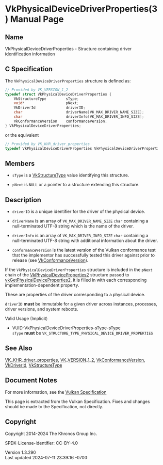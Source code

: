 # VkPhysicalDeviceDriverProperties(3) Manual Page

## Name

VkPhysicalDeviceDriverProperties - Structure containing driver
identification information



## <a href="#_c_specification" class="anchor"></a>C Specification

The `VkPhysicalDeviceDriverProperties` structure is defined as:

``` c
// Provided by VK_VERSION_1_2
typedef struct VkPhysicalDeviceDriverProperties {
    VkStructureType         sType;
    void*                   pNext;
    VkDriverId              driverID;
    char                    driverName[VK_MAX_DRIVER_NAME_SIZE];
    char                    driverInfo[VK_MAX_DRIVER_INFO_SIZE];
    VkConformanceVersion    conformanceVersion;
} VkPhysicalDeviceDriverProperties;
```

or the equivalent

``` c
// Provided by VK_KHR_driver_properties
typedef VkPhysicalDeviceDriverProperties VkPhysicalDeviceDriverPropertiesKHR;
```

## <a href="#_members" class="anchor"></a>Members

- `sType` is a [VkStructureType](https://registry.khronos.org/vulkan/specs/1.3-extensions/man/html/VkStructureType.html) value identifying
  this structure.

- `pNext` is `NULL` or a pointer to a structure extending this
  structure.

## <a href="#_description" class="anchor"></a>Description

- `driverID` is a unique identifier for the driver of the physical
  device.

- `driverName` is an array of `VK_MAX_DRIVER_NAME_SIZE` `char`
  containing a null-terminated UTF-8 string which is the name of the
  driver.

- `driverInfo` is an array of `VK_MAX_DRIVER_INFO_SIZE` `char`
  containing a null-terminated UTF-8 string with additional information
  about the driver.

- `conformanceVersion` is the latest version of the Vulkan conformance
  test that the implementor has successfully tested this driver against
  prior to release (see
  [VkConformanceVersion](https://registry.khronos.org/vulkan/specs/1.3-extensions/man/html/VkConformanceVersion.html)).

If the `VkPhysicalDeviceDriverProperties` structure is included in the
`pNext` chain of the
[VkPhysicalDeviceProperties2](https://registry.khronos.org/vulkan/specs/1.3-extensions/man/html/VkPhysicalDeviceProperties2.html)
structure passed to
[vkGetPhysicalDeviceProperties2](https://registry.khronos.org/vulkan/specs/1.3-extensions/man/html/vkGetPhysicalDeviceProperties2.html),
it is filled in with each corresponding implementation-dependent
property.

These are properties of the driver corresponding to a physical device.

`driverID` **must** be immutable for a given driver across instances,
processes, driver versions, and system reboots.

Valid Usage (Implicit)

- <a href="#VUID-VkPhysicalDeviceDriverProperties-sType-sType"
  id="VUID-VkPhysicalDeviceDriverProperties-sType-sType"></a>
  VUID-VkPhysicalDeviceDriverProperties-sType-sType  
  `sType` **must** be
  `VK_STRUCTURE_TYPE_PHYSICAL_DEVICE_DRIVER_PROPERTIES`

## <a href="#_see_also" class="anchor"></a>See Also

[VK_KHR_driver_properties](https://registry.khronos.org/vulkan/specs/1.3-extensions/man/html/VK_KHR_driver_properties.html),
[VK_VERSION_1_2](https://registry.khronos.org/vulkan/specs/1.3-extensions/man/html/VK_VERSION_1_2.html),
[VkConformanceVersion](https://registry.khronos.org/vulkan/specs/1.3-extensions/man/html/VkConformanceVersion.html),
[VkDriverId](https://registry.khronos.org/vulkan/specs/1.3-extensions/man/html/VkDriverId.html), [VkStructureType](https://registry.khronos.org/vulkan/specs/1.3-extensions/man/html/VkStructureType.html)

## <a href="#_document_notes" class="anchor"></a>Document Notes

For more information, see the <a
href="https://registry.khronos.org/vulkan/specs/1.3-extensions/html/vkspec.html#VkPhysicalDeviceDriverProperties"
target="_blank" rel="noopener">Vulkan Specification</a>

This page is extracted from the Vulkan Specification. Fixes and changes
should be made to the Specification, not directly.

## <a href="#_copyright" class="anchor"></a>Copyright

Copyright 2014-2024 The Khronos Group Inc.

SPDX-License-Identifier: CC-BY-4.0

Version 1.3.290  
Last updated 2024-07-11 23:39:16 -0700
